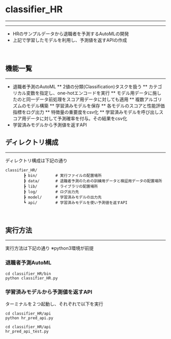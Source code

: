 # classifier_HR
***
***

* HRのサンプルデータから退職者を予測するAutoMLの開発
* 上記で学習したモデルを利用し、予測値を返すAPIの作成

　　
## 機能一覧
***
* 退職者予測のAutoML
** 2値の分類(Classification)タスクを扱う
** カテゴリカル変数を指定し、one-hotエンコードを実行
** モデル用データに施したのと同一データ前処理をスコア用データに対しても適用
** 複数アルゴリズムのモデル構築
** 学習済みモデルを保存
** 各モデルのスコアと性能評価指標をログ出力
** 特徴量の重要度をcsv化
** 学習済みモデルを呼び出しスコア用データに対して予測確率を付与。その結果をcsv化
* 学習済みモデルから予測値を返すAPI
　　
## ディレクトリ構成
***
ディレクトリ構成は下記の通り
```
classifier_HR/
        ┣ bin/        # 実行ファイルの配置場所
        ┣ data/       # 退職者予測のための訓練用データと検証用データの配置場所
        ┣ lib/        # ライブラリの配置場所
        ┣ log/        # ログ出力先
        ┣ model/      # 学習済みモデルの出力先
        ┗ api/        # 学習済みモデルを使い予測値を返すAPI
```

　　
## 実行方法
***
実行方法は下記の通り
※python3環境が前提
### 退職者予測AutoML
```
cd classifier_HR/bin
python classifier_HR.py
```

### 学習済みモデルから予測値を返すAPI
ターミナルを２つ起動し、それぞれで以下を実行
```
cd classifier_HR/api
python hr_pred_api.py
```
```
cd classifier_HR/api
hr_pred_api_test.py
```
